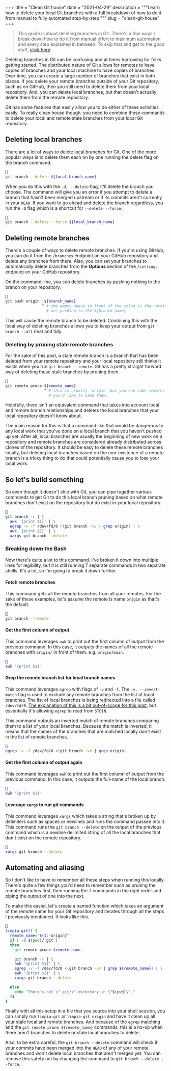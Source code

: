 +++
title = "Clean Git house"
date = "2021-04-29"
description = """Learn how to delete your local Git branches with a full
breakdown of how to do it from manual to fully automated step-by-step."""
slug = "clean-git-house"
+++

> This guide is about deleting branches in Git. There's a few ways I break down
> how to do it from manual effort to maximum automation and every step explained
> in between. To skip that and get to the good stuff, [click here][tldr].

[tldr]: #automating-and-aliasing

Deleting branches in Git can be confusing and at times harrowing for folks
getting started. The distributed nature of Git allows for remotes to have copies
of branches and your local machine to have copies of branches. Over time, you
can create a large number of branches that exist in both places. If you delete
your remote branches outside of your Git repository, such as on GitHub, then you
still need to delete them from your local repository. And, you can delete local
branches, but that doesn't actually delete them from the remote repository.

Git has some features that easily allow you to do either of these activities
easily. To really clean house though, you need to combine these commands to
delete your local and remote stale branches from your local Git repository.

## Deleting local branches

There are a lot of ways to delete local branches for Git. One of the more
popular ways is to delete them each on by one running the delete flag on the
branch command.

```bash

git branch --delete ${local_branch_name}
```

When you do this with the `-d, --delete` flag, it'll delete the branch you
choose. The command will give you an error if you attempt to delete a branch
that hasn't been merged upstream or if its commits aren't currently in your
`HEAD`. If you want to go ahead and delete the branch regardless, you run the
`-D` flag which is a shortcut for `--delete --force`.

```bash

git branch --delete --force ${local_branch_name}
```

## Deleting remote branches

There's a couple of ways to delete remote branches. If you're using GitHub, you
can do it from the `/branches` endpoint on your GitHub repository and delete
any branches from there. Also, you can set your branches to automatically delete
branches from the **Options** section of the `/settings` endpoint on your GitHub
repository.

On the command-line, you can delete branches by pushing nothing to the branch on
your repository.

```bash {hl_lines=[3,4]}

git push origin :${branch_name}
                ^ # the empty space in front of the colon is the nothing you
                  # are pushing to the ${branch_name}.
```

This will cause the remote branch to be deleted. Combining this with the local
way of deleting branches allows you to keep your output from `git branch --all`
neat and tidy.

### Deleting by pruning stale remote branches

For the sake of this post, a stale remote branch is a branch that has been
deleted from your remote repository and your local repository still thinks it
exists when you run `git branch --remote`. Git has a pretty straight forward way
of deleting these stale branches by pruning them.

```bash {hl_lines=[3,4]}

git remote prune ${remote_name}
                 ^ # this is usually `origin` but you can name remotes whatever
                   # you'd like to name them.
```

Helpfully, there isn't an equivalent command that takes into account local and
remote branch relationships and deletes the local branches that your local
repository doesn't know about.

The main reason for this is that a command like that would be dangerous to any
local work that you've done on a local branch that you haven't pushed up yet.
After all, local branches are usually the beginning of new work on a repository
and remote branches are considered already distributed across clones of the
repository. It should be easy to delete these remote branches locally, but
deleting local branches based on the non-existence of a remote branch is a
tricky thing to do that could potentially cause you to lose your local work.

## So let's build something

So even though it doesn't ship with Git, you can pipe together various commands
to get Git to do this local branch pruning based on what remote branches don't
exist on the repository but do exist in your local repository.

```bash

git branch -r | \
  awk '{print $1}' | \
  egrep -v -f /dev/fd/0 <(git branch -vv | grep origin) | \
  awk '{print $1}' | \
  xargs git branch --delete
```

### Breaking down the Bash

Now there's quite a lot to this command. I've broken it down into multiple lines
for legibility, but it is still running 7 separate commands in two separate
shells. It's a lot, so I'm going to break it down further.

#### Fetch remote branches

This command gets all the remote branches from all your remotes. For the sake of
these examples, let's assume the remote is name `origin` as that's the default.

```bash

git branch --remote
```

#### Get the first column of output

This command leverages `awk` to print out the first column of output from the
previous command. In this case, it outputs the names of all the remote branches
with `origin/` in front of them. e.g. `origin/main`.

```bash

awk '{print $1}'
```

#### Grep the remote branch list for local branch names

This command leverages `egrep` with flags of `-v` and `-f`. The `-v,
--invert-match` flag is used to exclude any remote branches from the list of
local branches. The list of local branches is being redirected into a file
called `/dev/fd/0`. [The explanation of this is a bit out-of-scope for this
post][exp-devfd], but essentially it's allowing `egrep` to read from `STDIN`.

This command outputs an inverted match of remote branches comparing them to a
list of your local branches. Because the match is inverted, it means that the
names of the branches that are matched locally don't exist in the list of remote
branches.

```bash

egrep -v -f /dev/fd/0 <(git branch -vv | grep origin)
```

[exp-devfd]: https://www.informit.com/articles/article.aspx?p=99706&seqNum=15 "Advanced Programming in the UNIX® Environment: UNIX File I/O"

#### Get the first column of output again

This command leverages `awk` to print out the first column of output from the
previous command. In this case, it outputs the full-name of the local branch.

```bash

awk '{print $1}'
```

#### Leverage `xargs` to run git commands

This command leverages `xargs` which takes a string that's broken up by
delimiters such as spaces or newlines and runs the command passed into it. This
command runs the `git branch --delete` on the output of the previous command
which is a newline delimited string of all the local branches that don't exist
on the remote repository.

```bash

xargs git branch --delete
```

## Automating and aliasing

So I don't like to have to remember all these steps when running this locally.
There's quite a few things you'd need to remember such as pruning the remote
branches first, then running the 7 commands in the right order and piping the
output of one into the next.

To make this easier, let's create a named function which takes an argument of
the remote name for your Git repository and iterates through all the steps I
previously mentioned. It looks like this.

```bash

limpia-git() {
  remote_name="${1:-origin}"
  if [ -d $(pwd)/.git ]
  then
    git remote prune $remote_name

    git branch -r | \
    awk '{print $1}' | \
    egrep -v -f /dev/fd/0 <(git branch -vv | grep ${remote_name}) | \
    awk '{print $1}' | \
    xargs git branch --delete

  else
    echo "There's not \".git/\" directory in \"$(pwd)\"."
  fi
}
```

Finally with all this setup in a file that you source into your shell session,
you can simply run `limpia-git` or `limpia-git origin` and have it clean up all
your stale local and remote branches. And because of the `egrep` matching and
the `git remote prune ${remote_name}` commands, this is a no-op when there
aren't branches to delete or stale local branches to delete.

Also, to be extra careful, the `git branch --delete` command will check if your
commits have been merged into the `HEAD` of any of your remote branches and won't
delete local branches that aren't merged yet. You can remove this safety net by
changing the command to `git branch --delete --force`.
